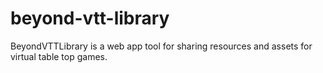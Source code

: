 # beyond-vtt-library
BeyondVTTLibrary is a web app tool for sharing resources and assets for virtual table top games.
